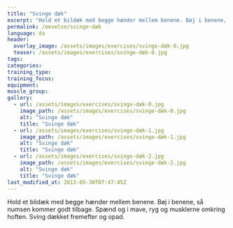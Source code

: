 ```yaml
---
title: "Svinge dæk"
excerpt: "Hold et bildæk med begge hænder mellem benene. Bøj i benene, så numsen kommer godt tilbage. Spænd og i mave, ryg og musklerne omkring hoften. Sving dækket fremefter og opad."
permalink: /oevelse/svinge-dæk
language: da
header:
  overlay_image: /assets/images/exercises/svinge-dæk-0.jpg
  teaser: /assets/images/exercises/svinge-dæk-0.jpg
tags:
categories:
training_type: 
training_focus: 
equipment:
muscle_group:
gallery:
  - url: /assets/images/exercises/svinge-dæk-0.jpg
    image_path: /assets/images/exercises/svinge-dæk-0.jpg
    alt: "Svinge dæk"
    title: "Svinge dæk"
  - url: /assets/images/exercises/svinge-dæk-1.jpg
    image_path: /assets/images/exercises/svinge-dæk-1.jpg
    alt: "Svinge dæk"
    title: "Svinge dæk"
  - url: /assets/images/exercises/svinge-dæk-2.jpg
    image_path: /assets/images/exercises/svinge-dæk-2.jpg
    alt: "Svinge dæk"
    title: "Svinge dæk"
last_modified_at: 2013-05-30T07:47:45Z
---
```


Hold et bildæk med begge hænder mellem benene. Bøj i benene, så numsen kommer godt tilbage. Spænd og i mave, ryg og musklerne omkring hoften. Sving dækket fremefter og opad.
